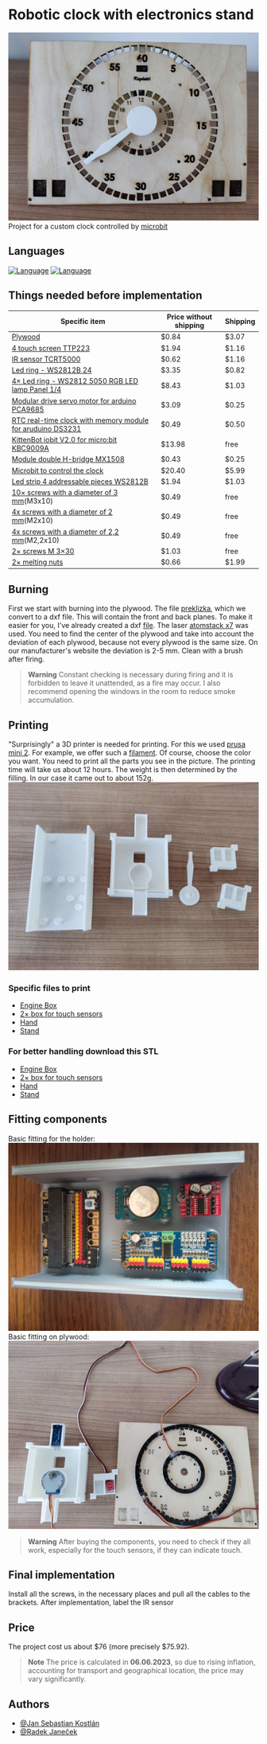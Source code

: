 # Robotic clock with electronics stand
![App Screenshot](images/hodiny.jpg)
Project for a custom clock controlled by [microbit](https://microbit.org/)

## Languages
[![Language](https://img.shields.io/badge/Language-English-blue)](./README.md) [![Language](https://img.shields.io/badge/Jazyk-Čeština-blue)](./README.cs.md)

## Things needed before implementation
| Specific item | Price without shipping | Shipping |
| ------------- | ------------- | ------------- |
| [Plywood](https://www.cistedrevo.cz/dreveny-tacek-z-preklizky/)  | $0.84 | $3.07 |
| [4 touch screen TTP223](https://aliexpress.com/item/32896003343.html) | $1.94 | $1.16 |
| [IR sensor TCRT5000](https://www.aliexpress.com/item/1005004150580253.html) | $0.62 | $1.16 |
| [Led ring - WS2812B 24](https://www.aliexpress.com/item/4000183166176.html) | $3.35 | $0.82 |
| [4× Led ring - WS2812 5050 RGB LED lamp Panel 1/4](https://www.aliexpress.com/item/1005005161775410.html) | $8.43 | $1.03 |
| [Modular drive servo motor for arduino PCA9685](https://www.aliexpress.com/item/1005001621846654.html) | $3.09 | $0.25|
| [RTC real-time clock with memory module for aruduino DS3231](https://www.aliexpress.com/item/32822420722.html) | $0.49 |	$0.50 |
| [KittenBot iobit V2.0 for micro:bit KBC9009A](https://www.aliexpress.com/item/32890235581.html) | $13.98 |	free |
| [Module double H-bridge MX1508](https://www.aliexpress.com/item/1005001636421978.html) | $0.43	| $0.25 |
| [Microbit to control the clock](https://www.aliexpress.com/item/1005005647468917.html) | $20.40	|$5.99 |
| [Led strip 4 addressable pieces WS2812B](https://www.aliexpress.com/item/4001322411818.html) | $1.94 | $1.03 |
| [10× screws with a diameter of 3 mm](https://www.aliexpress.com/item/10000094157430.html)(M3x10) | $0.49	| free|
| [4x screws with a diameter of 2 mm](https://www.aliexpress.com/item/1005004247514440.html)(M2x10) | $0.49 | free |
| [4x screws with a diameter of 2,2 mm](https://www.aliexpress.com/item/1005004247514440.html)(M2,2x10) | $0.49 | free |
| [2× screws M 3×30](https://aliexpress.com/item/1005005469426695.html) | $1.03	 | free|
| [2× melting nuts](https://aliexpress.com/item/1005003582355741.html) | $0.66|	$1.99 |

## Burning
First we start with burning into the plywood. The file [preklizka](preklizka.sldprt), which we convert to a dxf file. This will contain the front and back planes. To make it easier for you, I've already created a dxf [file](Burning/PlyWood.DXF). The laser [atomstack x7](https://www.atomstack.eu/products/atomstack-x7-pro-50w-laser-engraver-and-cutter) was used. You need to find the center of the plywood and take into account the deviation of each plywood, because not every plywood is the same size. On our manufacturer's website the deviation is 2-5 mm. Clean with a brush after firing.
> **Warning**
> Constant checking is necessary during firing and it is forbidden to leave it unattended, as a fire may occur. I also recommend opening the windows in the room to reduce smoke accumulation.

## Printing
"Surprisingly" a 3D printer is needed for printing. For this we used [prusa mini 2](https://www.prusa3d.com/cs/produkt/stavebnice-3d-tiskarny-original-prusa-mini-2/). For example, we offer such a [filament](https://www.alza.cz/gembird-filament-pla-cerna-d4481219.htm). Of course, choose the color you want. You need to print all the parts you see in the picture. The printing time will take us about 12 hours. The weight is then determined by the filling. In our case it came out to about 152g.
![App Screenshot](images/PlastoveCasti.jpg)

### Specific files to print
- [Engine Box](ModelsSolidWorks/EngineBox.SLDPRT)
- [2× box for touch sensors](ModelsSolidWorks/BoxForTouchSensors.SLDPRT)
- [Hand](ModelsSolidWorks/HourHand.SLDPRT)
- [Stand](ModelsSolidWorks/Stand.SLDPRT)

### For better handling download this STL
- [Engine Box](STLFile/EngineBox.STL)
- [2× box for touch sensors](STLFile/BoxForTouchSensors.STL)
- [Hand](STLFile/HourHand.STL)
- [Stand](STLFile/Stand.STL)

## Fitting components
Basic fitting for the holder:
![App Screenshot](images/MainComponents.jpg)
Basic fitting on plywood:
![App Screenshot](images/SoucastkyNaPreklizku.jpg)
> **Warning**
> After buying the components, you need to check if they all work, especially for the touch sensors, if they can indicate touch.

## Final implementation
Install all the screws, in the necessary places and pull all the cables to the brackets. After implementation, label the IR sensor
## Price
The project cost us about $76 (more precisely $75.92).
> **Note**
> The price is calculated in **06.06.2023**, so due to rising inflation, accounting for transport and geographical location, the price may vary significantly.
## Authors

- [@Jan Sebastian Kostlán](https://www.github.com/kostlanovec)
- [@Radek Janeček](https://www.github.com/RadekJanecek)
